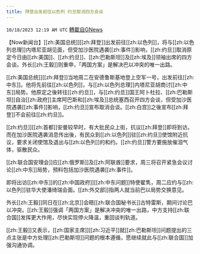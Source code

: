 ```yaml
---
title: 拜登出发前往以色列 约旦取消四方会谈
---
```

`10/18/2023 12:19 AM UTC` [轉載自GNews](https://gnews.org/articles/1847273)

【Now新闻台】[[zh:美国总统]][[zh:拜登]]出发前往[[zh:以色列]]，将与[[zh:以色列总理]]内塔尼亚胡见面，但受加沙医院遇袭[[zh:事件]]影响，[[zh:约旦]]取消原定今日由[[zh:美国]]、[[zh:约旦]]、[[zh:巴勒斯坦]]及[[zh:埃及]]领袖出席的四方会谈。外长[[zh:王毅]]则重申，「两国方案」是解决巴以冲突的唯一出路。

[[zh:美国总统]][[zh:拜登]]当地周二在安德鲁斯基地登上空军一号，出发前往[[zh:中东]]。他将先前往[[zh:以色列]]，与[[zh:以色列总理]]内塔尼亚胡商讨[[zh:中东]]局势。他原定之後转往[[zh:约旦]]，与[[zh:约旦]]国王阿卜杜拉、[[zh:巴勒斯坦]]自治[[zh:政府]]主席阿巴斯和[[zh:埃及]]总统塞西召开四方会谈，但受加沙医院遇袭[[zh:事件]]影响，[[zh:约旦]]宣布取消会谈。[[zh:白宫]]之後宣布[[zh:拜登]]不会前往[[zh:约旦]]。

[[zh:约旦]][[zh:首都]]安曼较早时，有大批民众上街，抗议[[zh:拜登]]即将到访。而在加沙医院遇袭消息传出後，有民众到[[zh:以色列]]驻[[zh:约旦]]使馆附近抗议，要求关闭使馆及退出与[[zh:以色列]]的和约。[[zh:约旦]]警方要施放催泪气体，驱散民众。

[[zh:联合国安理会]]应[[zh:俄罗斯]]及[[zh:阿联酋]]要求，周三将召开紧急会议讨论[[zh:中东]]局势，预料包括加沙医院遇袭[[zh:事件]]。

即将出访[[zh:中东]]的[[zh:中国政府]][[zh:中东问题]]特使翟隽，周二应约与[[zh:以色列]]驻华大使潘绮瑞会面。[[zh:外交部]]指两人就当前巴以局势交换意见。

外长[[zh:王毅]]同日在[[zh:北京]]会晤[[zh:联合国秘书长]]古特雷斯，期间讨论巴以冲突。[[zh:王毅]]强调「两国方案」是解决冲突的唯一出路，中方支持[[zh:联合国]]发挥更大作用，尽快实现停火降温，重回谈判轨道。

[[zh:王毅]]又表示，[[zh:国家主席]][[zh:习近平]]就[[zh:巴勒斯坦]]问题提出的三点主张是中方处理[[zh:巴勒斯坦]]问题的根本遵循，愿继续就此与[[zh:联合国]]加强沟通协调。
